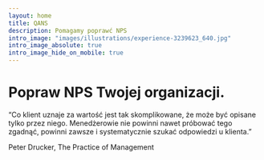 ```yaml
---
layout: home
title: QANS
description: Pomagamy poprawć NPS
intro_image: "images/illustrations/experience-3239623_640.jpg"
intro_image_absolute: true
intro_image_hide_on_mobile: true
---
```

# Popraw NPS Twojej organizacji. 
“Co klient uznaje za wartość jest tak skomplikowane, że może być opisane tylko przez niego. Menedżerowie nie powinni nawet próbować tego zgadnąć, powinni zawsze i systematycznie szukać odpowiedzi u klienta.”

Peter Drucker, The Practice of Management